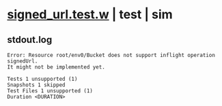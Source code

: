 # [signed_url.test.w](../../../../../../examples/tests/sdk_tests/bucket/signed_url.test.w) | test | sim

## stdout.log
```log
Error: Resource root/env0/Bucket does not support inflight operation signedUrl.
It might not be implemented yet.

Tests 1 unsupported (1)
Snapshots 1 skipped
Test Files 1 unsupported (1)
Duration <DURATION>
```

